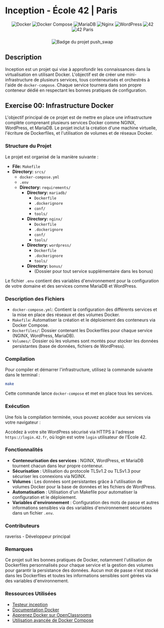 # Inception - École 42 | Paris

<div align="center">
  <img src="https://img.shields.io/badge/container-Docker-blue" alt="Docker">
  <img src="https://img.shields.io/badge/docker%20compose-yes-blue" alt="Docker Compose">
  <img src="https://img.shields.io/badge/database-MariaDB-blue" alt="MariaDB">
  <img src="https://img.shields.io/badge/web%20server-Nginx-green" alt="Nginx">
  <img src="https://img.shields.io/badge/cms-WordPress-blueviolet" alt="WordPress">
  <img src="https://img.shields.io/badge/school-42-green" alt="42">
  <img src="https://img.shields.io/badge/42-Paris-blue" alt="42 Paris">
</div>

###
<div align="center">
  <img src="https://raw.githubusercontent.com/ayogun/42-project-badges/refs/heads/main/badges/inceptione.png?raw=true" alt="Badge du projet push_swap">
</div>

## Description

Inception est un projet qui vise à approfondir les connaissances dans la virtualisation en utilisant Docker. L'objectif est de créer une mini-infrastructure de plusieurs services, tous conteneurisés et orchestrés à l'aide de `docker-compose`. Chaque service tournera dans son propre conteneur dédié en respectant les bonnes pratiques de configuration.

## Exercise 00: Infrastructure Docker

L'objectif principal de ce projet est de mettre en place une infrastructure complète comprenant plusieurs services Docker comme NGINX, WordPress, et MariaDB. Le projet inclut la création d'une machine virtuelle, l'écriture de Dockerfiles, et l'utilisation de volumes et de réseaux Docker.

### Structure du Projet

Le projet est organisé de la manière suivante :

- **File:** `Makefile`
- **Directory:** `srcs/`
  - `docker-compose.yml`
  - `.env`
  - **Directory:** `requirements/`
    - **Directory:** `mariadb/`
      - `Dockerfile`
      - `.dockerignore`
      - `conf/`
      - `tools/`
    - **Directory:** `nginx/`
      - `Dockerfile`
      - `.dockerignore`
      - `conf/`
      - `tools/`
    - **Directory:** `wordpress/`
      - `Dockerfile`
      - `.dockerignore`
      - `tools/`
    - **Directory:** `bonus/`
      - (Dossier pour tout service supplémentaire dans les bonus)


Le fichier `.env` contient des variables d'environnement pour la configuration de votre domaine et des services comme MariaDB et WordPress.


### Description des Fichiers

- `docker-compose.yml`: Contient la configuration des différents services et la mise en place des réseaux et des volumes Docker.
- `Makefile`: Automatiser la création et le déploiement des conteneurs via Docker Compose.
- `Dockerfiles/`: Dossier contenant les Dockerfiles pour chaque service (NGINX, WordPress, MariaDB).
- `Volumes/`: Dossier où les volumes sont montés pour stocker les données persistantes (base de données, fichiers de WordPress).

### Compilation

Pour compiler et démarrer l'infrastructure, utilisez la commande suivante dans le terminal :

```bash
make
```

Cette commande lance `docker-compose` et met en place tous les services.

### Exécution
Une fois la compilation terminée, vous pouvez accéder aux services via votre navigateur :

Accédez à votre site WordPress sécurisé via HTTPS à l'adresse `https://login.42.fr`, où login est votre `login` utilisateur de l'École 42.

### Fonctionnalités
- **Conteneurisation des services** : NGINX, WordPress, et MariaDB tournent chacun dans leur propre conteneur.
- **Sécurisation** : Utilisation du protocole TLSv1.2 ou TLSv1.3 pour sécuriser les connexions via NGINX.
- **Volumes** : Les données sont persistantes grâce à l'utilisation de volumes Docker pour la base de données et les fichiers de WordPress.
- **Automatisation** : Utilisation d'un Makefile pour automatiser la configuration et le déploiement.
- **Variables d'environnement** : Configuration des mots de passe et autres informations sensibles via des variables d'environnement sécurisées dans un fichier `.env`.

### Contributeurs
raveriss - Développeur principal

### Remarques
Ce projet suit les bonnes pratiques de Docker, notamment l'utilisation de Dockerfiles personnalisés pour chaque service et la gestion des volumes pour garantir la persistance des données. Aucun mot de passe n'est stocké dans les Dockerfiles et toutes les informations sensibles sont gérées via des variables d'environnement.

### Ressources Utilisées
- [Testeur inception](https://github.com/raveriss/42-inception-tester)
- [Documentation Docker](https://docs.docker.com)
- [Apprenez Docker sur OpenClassrooms](https://openclassrooms.com/fr/courses/2612166-apprenez-a-utiliser-docker)
- [Utilisation avancée de Docker Compose](https://docs.docker.com/compose/)
